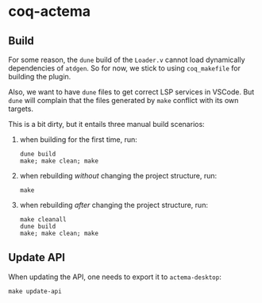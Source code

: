 # coq-actema

## Build

For some reason, the `dune` build of the `Loader.v` cannot load dynamically
dependencies of `atdgen`. So for now, we stick to using `coq_makefile` for
building the plugin.

Also, we want to have `dune` files to get correct LSP services in VSCode. But
`dune` will complain that the files generated by `make` conflict with its own
targets.

This is a bit dirty, but it entails three manual build scenarios:

1. when building for the first time, run:
    ```
    dune build
    make; make clean; make
    ```
2. when rebuilding *without* changing the project structure, run:
    ```
    make
    ```
3. when rebuilding *after* changing the project structure, run:
    ```
    make cleanall
    dune build
    make; make clean; make
    ```

## Update API

When updating the API, one needs to export it to `actema-desktop`:

```
make update-api
```
